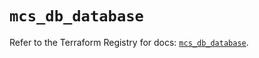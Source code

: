 # `mcs_db_database`

Refer to the Terraform Registry for docs: [`mcs_db_database`](https://registry.terraform.io/providers/mailrucloudsolutions/mcs/0.6.14/docs/resources/db_database).
